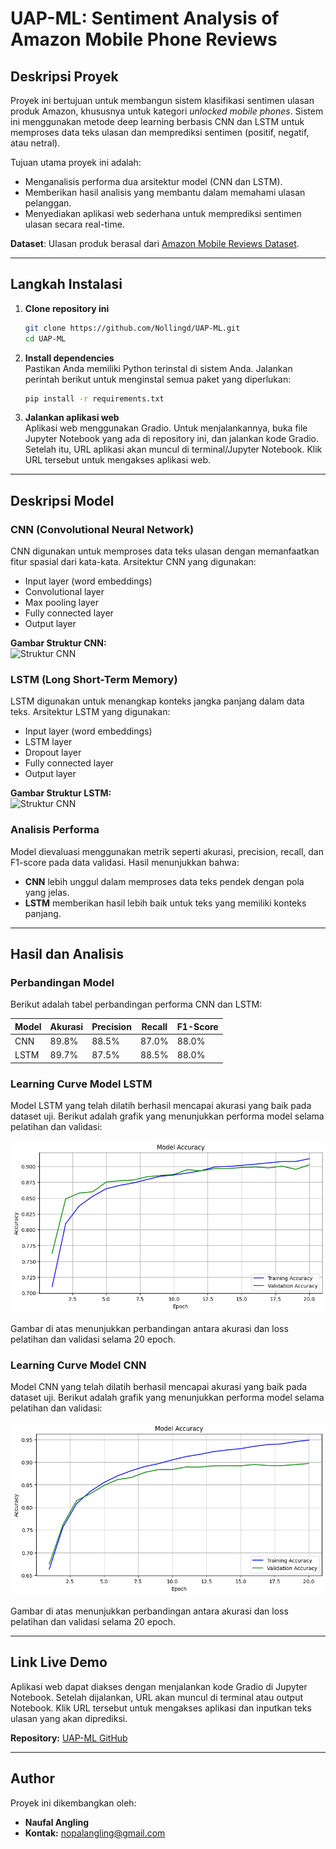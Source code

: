 
# UAP-ML: Sentiment Analysis of Amazon Mobile Phone Reviews

## Deskripsi Proyek  
Proyek ini bertujuan untuk membangun sistem klasifikasi sentimen ulasan produk Amazon, khususnya untuk kategori _unlocked mobile phones_. Sistem ini menggunakan metode deep learning berbasis CNN dan LSTM untuk memproses data teks ulasan dan memprediksi sentimen (positif, negatif, atau netral).

Tujuan utama proyek ini adalah:  
- Menganalisis performa dua arsitektur model (CNN dan LSTM).  
- Memberikan hasil analisis yang membantu dalam memahami ulasan pelanggan.  
- Menyediakan aplikasi web sederhana untuk memprediksi sentimen ulasan secara real-time.

**Dataset**: Ulasan produk berasal dari [Amazon Mobile Reviews Dataset](https://www.kaggle.com/datasets/PromptCloudHQ/amazon-reviews-unlocked-mobile-phones/data).  

---

## Langkah Instalasi  

1. **Clone repository ini**  
   ```bash
   git clone https://github.com/Nollingd/UAP-ML.git
   cd UAP-ML
   ```

2. **Install dependencies**  
   Pastikan Anda memiliki Python terinstal di sistem Anda. Jalankan perintah berikut untuk menginstal semua paket yang diperlukan:  
   ```bash
   pip install -r requirements.txt
   ```

3. **Jalankan aplikasi web**  
   Aplikasi web menggunakan Gradio. Untuk menjalankannya, buka file Jupyter Notebook yang ada di repository ini, dan jalankan kode Gradio. Setelah itu, URL aplikasi akan muncul di terminal/Jupyter Notebook. Klik URL tersebut untuk mengakses aplikasi web.  

---

## Deskripsi Model  

### CNN (Convolutional Neural Network)  
CNN digunakan untuk memproses data teks ulasan dengan memanfaatkan fitur spasial dari kata-kata. Arsitektur CNN yang digunakan:  
- Input layer (word embeddings)  
- Convolutional layer  
- Max pooling layer  
- Fully connected layer  
- Output layer  

**Gambar Struktur CNN:**  
<img src="https://blogger.googleusercontent.com/img/b/R29vZ2xl/AVvXsEgJxGRSOmhjylIfofadsqIIxT8NL0ggX1kGI_BstFcsoXgYZ5YU9U9vSJIXrMcOw5Wg7_Nb3ix4OGdLk88tVE5tbKLdtrw2svxu9UghrRBPgatVR-XiM44_3lclZuNkknudkgWJH95UnEVm5txO6xRTnmCeleiZ-vYth0o4pCTTLGaAb80rXPsHywO9cw/s1440/algoritma-cnn.png" alt="Struktur CNN" width="600"/>

### LSTM (Long Short-Term Memory)  
LSTM digunakan untuk menangkap konteks jangka panjang dalam data teks. Arsitektur LSTM yang digunakan:  
- Input layer (word embeddings)  
- LSTM layer  
- Dropout layer  
- Fully connected layer  
- Output layer  

**Gambar Struktur LSTM:**  
<img src="https://miro.medium.com/v2/resize:fit:4800/format:webp/1*kT7TJdlJflJJSnEJ6XRKug.png" alt="Struktur CNN" width="600"/>

### Analisis Performa  
Model dievaluasi menggunakan metrik seperti akurasi, precision, recall, dan F1-score pada data validasi. Hasil menunjukkan bahwa:  
- **CNN** lebih unggul dalam memproses data teks pendek dengan pola yang jelas.  
- **LSTM** memberikan hasil lebih baik untuk teks yang memiliki konteks panjang.  

---

## Hasil dan Analisis  

### Perbandingan Model  
Berikut adalah tabel perbandingan performa CNN dan LSTM:  

| **Model**  | **Akurasi** | **Precision** | **Recall** | **F1-Score** |  
|------------|-------------|---------------|------------|--------------|  
| CNN        | 89.8%       | 88.5%         | 87.0%      | 88.0%        |  
| LSTM       | 89.7%       | 87.5%         | 88.5%      | 88.0%        |  


### Learning Curve Model LSTM

Model LSTM yang telah dilatih berhasil mencapai akurasi yang baik pada dataset uji. Berikut adalah grafik yang menunjukkan performa model selama pelatihan dan validasi:

![Grafik Performa Model](grafik/uap_lstm_akurasi.png)

Gambar di atas menunjukkan perbandingan antara akurasi dan loss pelatihan dan validasi selama 20 epoch.

### Learning Curve Model CNN

Model CNN yang telah dilatih berhasil mencapai akurasi yang baik pada dataset uji. Berikut adalah grafik yang menunjukkan performa model selama pelatihan dan validasi:

![Grafik Performa Model](grafik/uap_cnn_akurasi.png)

Gambar di atas menunjukkan perbandingan antara akurasi dan loss pelatihan dan validasi selama 20 epoch.

---

## Link Live Demo  
Aplikasi web dapat diakses dengan menjalankan kode Gradio di Jupyter Notebook. Setelah dijalankan, URL akan muncul di terminal atau output Notebook. Klik URL tersebut untuk mengakses aplikasi dan inputkan teks ulasan yang akan diprediksi.  

**Repository:** [UAP-ML GitHub](https://github.com/Nollingd/UAP-ML.git)  

---

## Author  
Proyek ini dikembangkan oleh:  
- **Naufal Angling**  
- **Kontak:** [nopalangling@gmail.com](mailto:nopalangling@gmail.com)  
